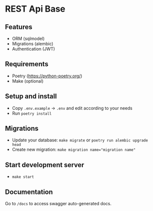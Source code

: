 # REST Api Base

## Features

- ORM (sqlmodel)
- Migrations (alembic)
- Authentication (JWT)

## Requirements

- Poetry (https://python-poetry.org/)
- Make (optional)

## Setup and install

- Copy `.env.example` -> `.env` and edit according to your needs
- Run `poetry install`

## Migrations

- Update your database: `make migrate` or `poetry run alembic upgrade head`
- Create new migration: `make migration name="migration name"`

## Start development server

- `make start`

## Documentation

Go to `/docs` to access swagger auto-generated docs.
